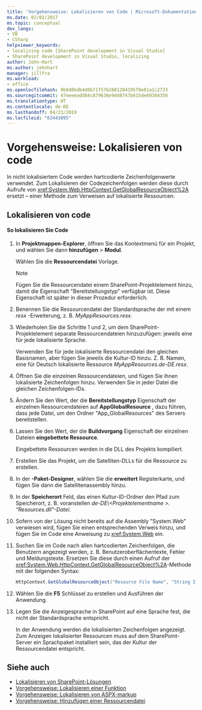 ```yaml
---
title: 'Vorgehensweise: Lokalisieren von Code | Microsoft-Dokumentation'
ms.date: 02/02/2017
ms.topic: conceptual
dev_langs:
- VB
- CSharp
helpviewer_keywords:
- localizing code [SharePoint development in Visual Studio]
- SharePoint development in Visual Studio, localizing
author: John-Hart
ms.author: johnhart
manager: jillfra
ms.workload:
- office
ms.openlocfilehash: 8b848bdb4d0b71f5762601204195f0e81a1c2733
ms.sourcegitcommit: 47eeeeadd84c879636e9d48747b615de69384356
ms.translationtype: HT
ms.contentlocale: de-DE
ms.lasthandoff: 04/23/2019
ms.locfileid: "63443095"
---
```

# <a name="how-to-localize-code"></a>Vorgehensweise: Lokalisieren von code
  In nicht lokalisiertem Code werden hartcodierte Zeichenfolgenwerte verwendet. Zum Lokalisieren der Codezeichenfolgen werden diese durch Aufrufe von <xref:System.Web.HttpContext.GetGlobalResourceObject%2A> ersetzt – einer Methode zum Verweisen auf lokalisierte Ressourcen.

## <a name="localize-code"></a>Lokalisieren von code

#### <a name="to-localize-code"></a>So lokalisieren Sie Code

1. In **Projektmappen-Explorer**, öffnen Sie das Kontextmenü für ein Projekt, und wählen Sie dann **hinzufügen** > **Modul**.

     Wählen Sie die **Ressourcendatei** Vorlage.

    > [!NOTE]
    > Fügen Sie die Ressourcendatei einem SharePoint-Projektelement hinzu, damit die Eigenschaft "Bereitstellungstyp" verfügbar ist. Diese Eigenschaft ist später in dieser Prozedur erforderlich.

2. Benennen Sie die Ressourcendatei der Standardsprache der mit einem *resx* -Erweiterung, z. B. *MyAppResources.resx*.

3. Wiederholen Sie die Schritte 1 und 2, um dem SharePoint-Projektelement separate Ressourcendateien hinzuzufügen: jeweils eine für jede lokalisierte Sprache.

     Verwenden Sie für jede lokalisierte Ressourcendatei den gleichen Basisnamen, aber fügen Sie jeweils die Kultur-ID hinzu. Z. B. Namen, eine für Deutsch lokalisierte Ressource *MyAppResources.de-DE.resx*.

4. Öffnen Sie die einzelnen Ressourcendateien, und fügen Sie ihnen lokalisierte Zeichenfolgen hinzu. Verwenden Sie in jeder Datei die gleichen Zeichenfolgen-IDs.

5. Ändern Sie den Wert, der die **Bereitstellungstyp** Eigenschaft der einzelnen Ressourcendateien auf **AppGlobalResource** , dazu führen, dass jede Datei, um den Ordner "App_GlobalResources" des Servers bereitstellen.

6. Lassen Sie den Wert, der die **Buildvorgang** Eigenschaft der einzelnen Dateien **eingebettete Ressource**.

     Eingebettete Ressourcen werden in die DLL des Projekts kompiliert.

7. Erstellen Sie das Projekt, um die Satelliten-DLLs für die Ressource zu erstellen.

8. In der **-Paket-Designer**, wählen Sie die **erweitert** Registerkarte, und fügen Sie dann die Satellitenassembly hinzu.

9. In der **Speicherort** Feld, das einen Kultur-ID-Ordner den Pfad zum Speicherort, z. B. voranstellen *de-DE\\\<Projektelementname >. "Resources.dll"-Datei*.

10. Sofern von der Lösung nicht bereits auf die Assembly "System.Web" verwiesen wird, fügen Sie einen entsprechenden Verweis hinzu, und fügen Sie im Code eine Anweisung zu <xref:System.Web> ein.

11. Suchen Sie im Code nach allen hartcodierten Zeichenfolgen, die Benutzern angezeigt werden, z. B. Benutzeroberflächentexte, Fehler und Meldungstexte. Ersetzen Sie diese durch einen Aufruf der <xref:System.Web.HttpContext.GetGlobalResourceObject%2A>-Methode mit der folgenden Syntax:

    ```csharp
    HttpContext.GetGlobalResourceObject("Resource File Name", "String ID")
    ```

12. Wählen Sie die **F5** Schlüssel zu erstellen und Ausführen der Anwendung.

13. Legen Sie die Anzeigesprache in SharePoint auf eine Sprache fest, die nicht der Standardsprache entspricht.

     In der Anwendung werden die lokalisierten Zeichenfolgen angezeigt. Zum Anzeigen lokalisierter Ressourcen muss auf dem SharePoint-Server ein Sprachpaket installiert sein, das der Kultur der Ressourcendatei entspricht.

## <a name="see-also"></a>Siehe auch
- [Lokalisieren von SharePoint-Lösungen](../sharepoint/localizing-sharepoint-solutions.md)
- [Vorgehensweise: Lokalisieren einer Funktion](../sharepoint/how-to-localize-a-feature.md)
- [Vorgehensweise: Lokalisieren von ASPX-markup](../sharepoint/how-to-localize-aspx-markup.md)
- [Vorgehensweise: Hinzufügen einer Ressourcendatei](../sharepoint/how-to-add-a-resource-file.md)
